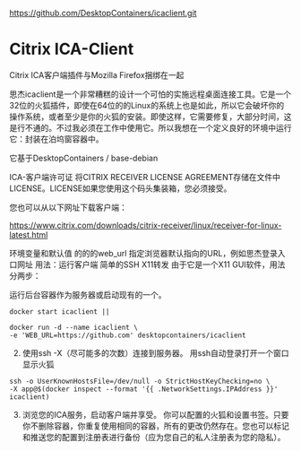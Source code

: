 https://github.com/DesktopContainers/icaclient.git


# Citrix ICA-Client
Citrix ICA客户端插件与Mozilla Firefox捆绑在一起

思杰icaclient是一个非常糟糕的设计一个可怕的实施远程桌面连接工具。它是一个32位的火狐插件，即使在64位的的Linux的系统上也是如此，所以它会破坏你的操作系统，或者至少是你的火狐的安装。即使这样，它需要修复，大部分时间，这是行不通的。不过我必须在工作中使用它。所以我想在一个定义良好的环境中运行它：封装在泊坞窗容器中。

它基于DesktopContainers / base-debian

ICA-客户端许可证
将CITRIX RECEIVER LICENSE AGREEMENT存储在文件中LICENSE。LICENSE如果您使用这个码头集装箱，您必须接受。

您也可以从以下网址下载客户端：

https://www.citrix.com/downloads/citrix-receiver/linux/receiver-for-linux-latest.html

环境变量和默认值
的的的web_url
指定浏览器默认指向的URL，例如思杰登录入口网址
用法：运行客户端
简单的SSH X11转发
由于它是一个X11 GUI软件，用法分两步：

运行后台容器作为服务器或启动现有的一个。


```
docker start icaclient || 

docker run -d --name icaclient \
-e 'WEB_URL=https://github.com' desktopcontainers/icaclient
```

  2. 使用ssh -X（尽可能多的次数）连接到服务器。 用ssh自动登录打开一个窗口显示火狐

```
ssh -o UserKnownHostsFile=/dev/null -o StrictHostKeyChecking=no \
-X app@$(docker inspect --format '{{ .NetworkSettings.IPAddress }}' icaclient)
```

  3. 浏览您的ICA服务，启动客户端并享受。
你可以配置的火狐和设置书签。只要你不删除容器，你重复使用相同的容器，所有的更改仍然存在。您也可以标记和推送您的配置到注册表进行备份（应为您自己的私人注册表为您的隐私）。
